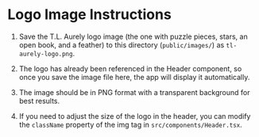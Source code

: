 # Logo Image Instructions

1. Save the T.L. Aurely logo image (the one with puzzle pieces, stars, an open book, and a feather) to this directory (`public/images/`) as `tl-aurely-logo.png`.

2. The logo has already been referenced in the Header component, so once you save the image file here, the app will display it automatically.

3. The image should be in PNG format with a transparent background for best results.

4. If you need to adjust the size of the logo in the header, you can modify the `className` property of the img tag in `src/components/Header.tsx`.